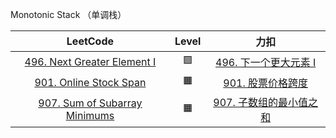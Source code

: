 Monotonic Stack （单调栈）

|                                         LeetCode                                         | Level |                                    力扣                                    |
|:----------------------------------------------------------------------------------------:|:-----:|:------------------------------------------------------------------------:|
|   [496. Next Greater Element I](https://leetcode.com/problems/next-greater-element-i/)   |  🟩   |  [496. 下一个更大元素 I](https://leetcode.cn/problems/next-greater-element-i/)  |
|        [901. Online Stock Span](https://leetcode.com/problems/online-stock-span/)        |  🟧   |      [901. 股票价格跨度](https://leetcode.cn/problems/online-stock-span/)      |
| [907. Sum of Subarray Minimums](https://leetcode.com/problems/sum-of-subarray-minimums/) |  🟧   | [907. 子数组的最小值之和](https://leetcode.cn/problems/sum-of-subarray-minimums/) |
